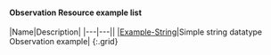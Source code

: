 #### Observation Resource example list

|Name|Description|
|---|---||
|<a href="Observation-icims-observation-example-string.html">Example-String</a>|Simple string datatype Observation example|
{:.grid}
